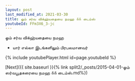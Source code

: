 ```yaml
---
layout: post
last_modified_at: 2021-03-30
title: ஓம் சர்வ விக்ஹ்யதையை நமஹ ௧௧ டைம்ஸ்
youtubeId: FFm3X6_3-jc
---
```

 
 
 ஓம் சர்வ விக்ஹ்யதையை நமஹ  
 
 -  யார் எல்லா இடங்களிலும் பிரபலமானவர் 
 
  
 
  
 
 
 
 
 
 


{% include youtubePlayer.html id=page.youtubeId %}
 
[Next]({{ site.baseurl }}{% link  split2/_posts/2015-04-01-ஓம் ஸர்வபூதகரையை நமஹ ௧௧ டைம்ஸ்.md%})
 
